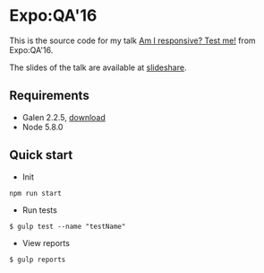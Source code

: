 # Expo:QA'16

This is the source code for my talk [Am I responsive? Test me!](http://www.expoqa.com/AfterTest_Am_I_responsive,_TEST_ME!_session_137.html) from Expo:QA'16.

The slides of the talk are available at [slideshare](http://www.slideshare.net/FernandoMartnGil/am-i-responsive-test-me-galen-framework).

## Requirements
* Galen 2.2.5, <a href="http://galenframework.com/download/" target="_blank">download</a>
* Node 5.8.0

## Quick start

* Init

```
npm run start
```

* Run tests

```
$ gulp test --name "testName"
```

* View reports

```
$ gulp reports
```